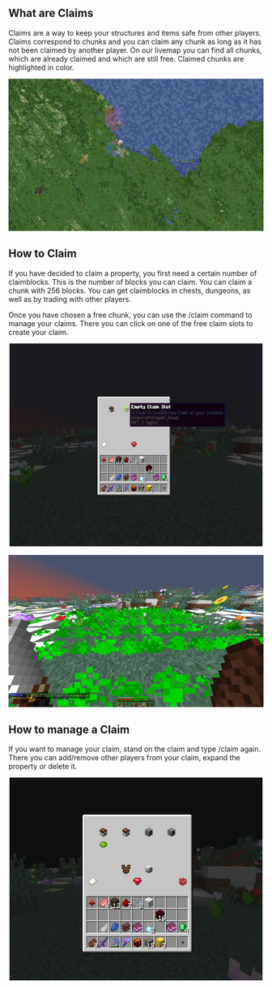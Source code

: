 ## What are Claims
Claims are a way to keep your structures and items safe from other players. Claims correspond to chunks and you can claim any chunk as long as it has not been claimed by another player. On our livemap you can find all chunks, which are already claimed and which are still free. Claimed chunks are highlighted in color.

<p align="center">
    <img src="https://github.com/gommzystudio/lymmzy_wiki/blob/main/img/claim_map.png?raw=true" width="600px" height="300px"></img>
</p>

## How to Claim
If you have decided to claim a property, you first need a certain number of claimblocks. This is the number of blocks you can claim. You can claim a chunk with 256 blocks. You can get claimblocks in chests, dungeons, as well as by trading with other players.

Once you have chosen a free chunk, you can use the /claim command to manage your claims. There you can click on one of the free claim slots to create your claim.

<p align="center">
    <img src="https://github.com/gommzystudio/lymmzy_wiki/blob/main/img/claim_claim.png?raw=true" width="500px" height="400px"></img>
</p>

<p align="center">
    <img src="https://github.com/gommzystudio/lymmzy_wiki/blob/main/img/claim_ing.png?raw=true" width="600px" height="300px"></img>
</p>

## How to manage a Claim
If you want to manage your claim, stand on the claim and type /claim again. There you can add/remove other players from your claim, expand the property or delete it.

<p align="center">
    <img src="https://github.com/gommzystudio/lymmzy_wiki/blob/main/img/claim_manage.png?raw=true" width="500px" height="400px"></img>
</p>
